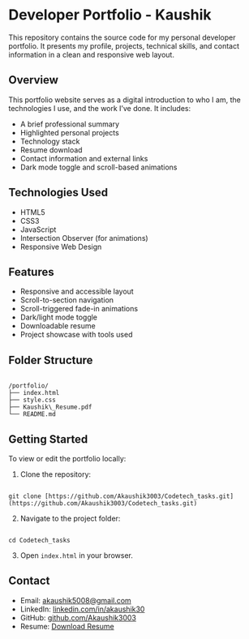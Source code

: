
# Developer Portfolio - Kaushik

This repository contains the source code for my personal developer portfolio. It presents my profile, projects, technical skills, and contact information in a clean and responsive web layout.

## Overview

This portfolio website serves as a digital introduction to who I am, the technologies I use, and the work I’ve done. It includes:

- A brief professional summary
- Highlighted personal projects
- Technology stack
- Resume download
- Contact information and external links
- Dark mode toggle and scroll-based animations

## Technologies Used

- HTML5
- CSS3
- JavaScript
- Intersection Observer (for animations)
- Responsive Web Design

## Features

- Responsive and accessible layout
- Scroll-to-section navigation
- Scroll-triggered fade-in animations
- Dark/light mode toggle
- Downloadable resume
- Project showcase with tools used

## Folder Structure

```

/portfolio/
├── index.html
├── style.css
├── Kaushik\_Resume.pdf
└── README.md

```

## Getting Started

To view or edit the portfolio locally:

1. Clone the repository:
```

git clone [https://github.com/Akaushik3003/Codetech_tasks.git](https://github.com/Akaushik3003/Codetech_tasks.git)

```
2. Navigate to the project folder:
```

cd Codetech_tasks

```
3. Open `index.html` in your browser.

## Contact

- Email: akaushik5008@gmail.com  
- LinkedIn: [linkedin.com/in/akaushik30](https://www.linkedin.com/in/akaushik30)  
- GitHub: [github.com/Akaushik3003](https://github.com/Akaushik3003)  
- Resume: [Download Resume](Kaushik_Resume.pdf)
